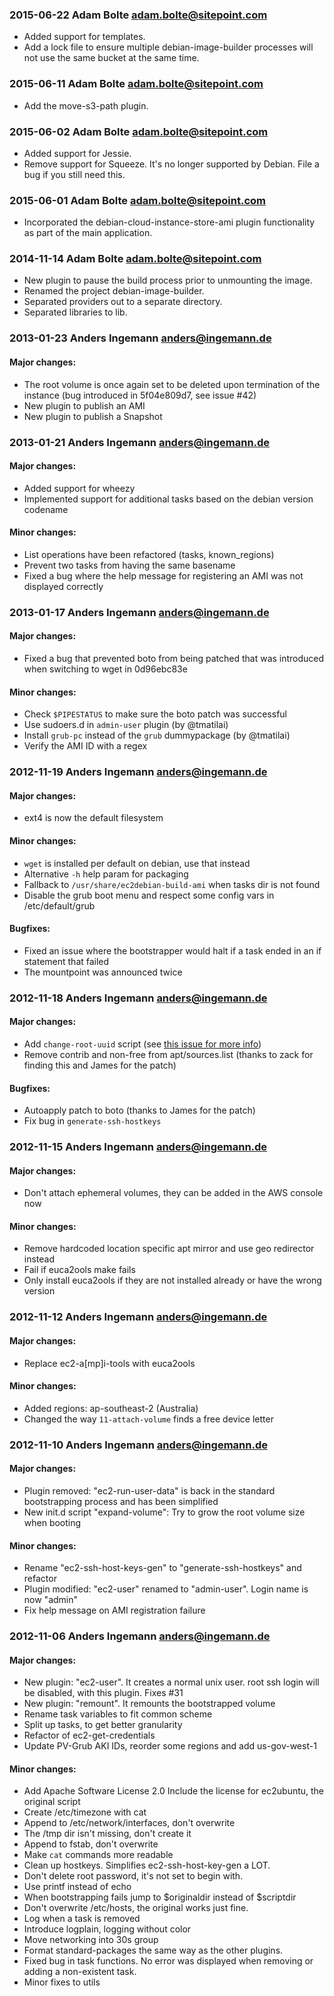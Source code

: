### 2015-06-22 Adam Bolte <adam.bolte@sitepoint.com> ###
* Added support for templates.
* Add a lock file to ensure multiple debian-image-builder processes will not use the same bucket at the same time.

### 2015-06-11 Adam Bolte <adam.bolte@sitepoint.com> ###
* Add the move-s3-path plugin.

### 2015-06-02 Adam Bolte <adam.bolte@sitepoint.com> ###
* Added support for Jessie.
* Remove support for Squeeze. It's no longer supported by Debian. File a bug if you still need this.

### 2015-06-01 Adam Bolte <adam.bolte@sitepoint.com> ###
* Incorporated the debian-cloud-instance-store-ami plugin functionality as part of the main application.

### 2014-11-14 Adam Bolte <adam.bolte@sitepoint.com> ###
* New plugin to pause the build process prior to unmounting the image.
* Renamed the project debian-image-builder.
* Separated providers out to a separate directory.
* Separated libraries to lib.

### 2013-01-23 Anders Ingemann <anders@ingemann.de> ###

#### Major changes: ####
* The root volume is once again set to be deleted upon termination of the instance (bug introduced in 5f04e809d7, see issue #42)
* New plugin to publish an AMI
* New plugin to publish a Snapshot

### 2013-01-21 Anders Ingemann <anders@ingemann.de> ###

#### Major changes: ####
* Added support for wheezy
* Implemented support for additional tasks based on the debian version codename

#### Minor changes: ####
* List operations have been refactored (tasks, known_regions)
* Prevent two tasks from having the same basename
* Fixed a bug where the help message for registering an AMI was not displayed correctly

### 2013-01-17 Anders Ingemann <anders@ingemann.de> ###

#### Major changes: ####
* Fixed a bug that prevented boto from being patched that was introduced when switching to wget in 0d96ebc83e

#### Minor changes: ####
* Check `$PIPESTATUS` to make sure the boto patch was successful
* Use sudoers.d in `admin-user` plugin (by @tmatilai)
* Install `grub-pc` instead of the `grub` dummypackage (by @tmatilai)
* Verify the AMI ID with a regex

### 2012-11-19 Anders Ingemann <anders@ingemann.de> ###

#### Major changes: ####
* ext4 is now the default filesystem

#### Minor changes: ####
* `wget` is installed per default on debian, use that instead
* Alternative `-h` help param for packaging
* Fallback to `/usr/share/ec2debian-build-ami` when tasks dir is not found
* Disable the grub boot menu and respect some config vars in /etc/default/grub

#### Bugfixes: ####
* Fixed an issue where the bootstrapper would halt if a task ended in an if statement that failed
* The mountpoint was announced twice

### 2012-11-18 Anders Ingemann <anders@ingemann.de> ###

#### Major changes: ####
* Add `change-root-uuid` script
  (see [this issue for more info](https://github.com/andsens/build-debian-cloud/issues/40))
* Remove contrib and non-free from apt/sources.list
(thanks to zack for finding this and James for the patch)

#### Bugfixes: ####
* Autoapply patch to boto
(thanks to James for the patch)
* Fix bug in `generate-ssh-hostkeys`

### 2012-11-15 Anders Ingemann <anders@ingemann.de> ###

#### Major changes: ####
* Don't attach ephemeral volumes, they can be added in the AWS console now

#### Minor changes: ####
* Remove hardcoded location specific apt mirror and use geo redirector instead
* Fail if euca2ools make fails
* Only install euca2ools if they are not installed already or have the wrong version

### 2012-11-12 Anders Ingemann <anders@ingemann.de> ###

#### Major changes: ####
* Replace ec2-a[mp]i-tools with euca2ools

#### Minor changes: ####
* Added regions: ap-southeast-2 (Australia)
* Changed the way `11-attach-volume` finds a free device letter

### 2012-11-10 Anders Ingemann <anders@ingemann.de> ###

#### Major changes: ####
* Plugin removed: "ec2-run-user-data" is back in the standard bootstrapping process and has been simplified
* New init.d script "expand-volume": Try to grow the root volume size when booting

#### Minor changes: ####
* Rename "ec2-ssh-host-keys-gen" to "generate-ssh-hostkeys" and refactor
* Plugin modified: "ec2-user" renamed to "admin-user". Login name is now "admin"
* Fix help message on AMI registration failure

### 2012-11-06 Anders Ingemann <anders@ingemann.de> ###

#### Major changes: ####
* New plugin: "ec2-user". It creates a normal unix user. root ssh login will be disabled, with this plugin. Fixes #31
* New plugin: "remount". It remounts the bootstrapped volume
* Rename task variables to fit common scheme
* Split up tasks, to get better granularity
* Refactor of ec2-get-credentials
* Update PV-Grub AKI IDs, reorder some regions and add us-gov-west-1

#### Minor changes: ####
* Add Apache Software License 2.0 Include the license for ec2ubuntu, the original script
* Create /etc/timezone with cat
* Append to /etc/network/interfaces, don't overwrite
* The /tmp dir isn't missing, don't create it
* Append to fstab, don't overwrite
* Make `cat` commands more readable
* Clean up hostkeys. Simplifies ec2-ssh-host-key-gen a LOT.
* Don't delete root password, it's not set to begin with.
* Use printf instead of echo
* When bootstrapping fails jump to $originaldir instead of $scriptdir
* Don't overwrite /etc/hosts, the original works just fine.
* Log when a task is removed
* Introduce logplain, logging without color
* Move networking into 30s group
* Format standard-packages the same way as the other plugins.
* Fixed bug in task functions. No error was displayed when removing or adding a non-existent task.
* Minor fixes to utils
